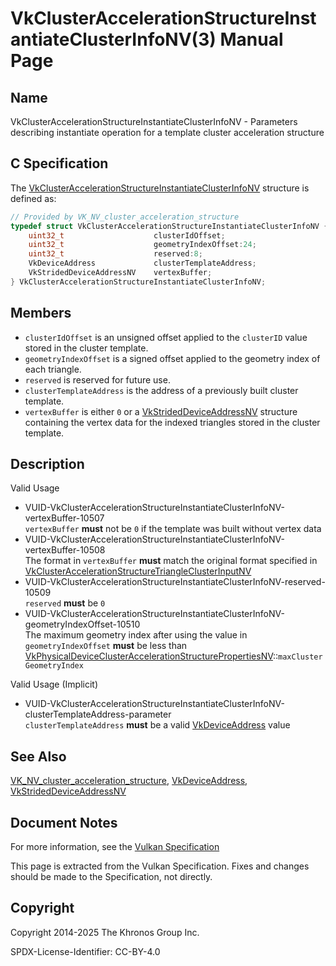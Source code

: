 # VkClusterAccelerationStructureInstantiateClusterInfoNV(3) Manual Page

## Name

VkClusterAccelerationStructureInstantiateClusterInfoNV - Parameters describing instantiate operation for a template cluster acceleration structure



## [](#_c_specification)C Specification

The [VkClusterAccelerationStructureInstantiateClusterInfoNV](https://registry.khronos.org/vulkan/specs/latest/man/html/VkClusterAccelerationStructureInstantiateClusterInfoNV.html) structure is defined as:

```c++
// Provided by VK_NV_cluster_acceleration_structure
typedef struct VkClusterAccelerationStructureInstantiateClusterInfoNV {
    uint32_t                    clusterIdOffset;
    uint32_t                    geometryIndexOffset:24;
    uint32_t                    reserved:8;
    VkDeviceAddress             clusterTemplateAddress;
    VkStridedDeviceAddressNV    vertexBuffer;
} VkClusterAccelerationStructureInstantiateClusterInfoNV;
```

## [](#_members)Members

- `clusterIdOffset` is an unsigned offset applied to the `clusterID` value stored in the cluster template.
- `geometryIndexOffset` is a signed offset applied to the geometry index of each triangle.
- `reserved` is reserved for future use.
- `clusterTemplateAddress` is the address of a previously built cluster template.
- `vertexBuffer` is either `0` or a [VkStridedDeviceAddressNV](https://registry.khronos.org/vulkan/specs/latest/man/html/VkStridedDeviceAddressNV.html) structure containing the vertex data for the indexed triangles stored in the cluster template.

## [](#_description)Description

Valid Usage

- [](#VUID-VkClusterAccelerationStructureInstantiateClusterInfoNV-vertexBuffer-10507)VUID-VkClusterAccelerationStructureInstantiateClusterInfoNV-vertexBuffer-10507  
  `vertexBuffer` **must** not be `0` if the template was built without vertex data
- [](#VUID-VkClusterAccelerationStructureInstantiateClusterInfoNV-vertexBuffer-10508)VUID-VkClusterAccelerationStructureInstantiateClusterInfoNV-vertexBuffer-10508  
  The format in `vertexBuffer` **must** match the original format specified in [VkClusterAccelerationStructureTriangleClusterInputNV](https://registry.khronos.org/vulkan/specs/latest/man/html/VkClusterAccelerationStructureTriangleClusterInputNV.html)
- [](#VUID-VkClusterAccelerationStructureInstantiateClusterInfoNV-reserved-10509)VUID-VkClusterAccelerationStructureInstantiateClusterInfoNV-reserved-10509  
  `reserved` **must** be `0`
- [](#VUID-VkClusterAccelerationStructureInstantiateClusterInfoNV-geometryIndexOffset-10510)VUID-VkClusterAccelerationStructureInstantiateClusterInfoNV-geometryIndexOffset-10510  
  The maximum geometry index after using the value in `geometryIndexOffset` **must** be less than [VkPhysicalDeviceClusterAccelerationStructurePropertiesNV](https://registry.khronos.org/vulkan/specs/latest/man/html/VkPhysicalDeviceClusterAccelerationStructurePropertiesNV.html)::`maxClusterGeometryIndex`

Valid Usage (Implicit)

- [](#VUID-VkClusterAccelerationStructureInstantiateClusterInfoNV-clusterTemplateAddress-parameter)VUID-VkClusterAccelerationStructureInstantiateClusterInfoNV-clusterTemplateAddress-parameter  
  `clusterTemplateAddress` **must** be a valid [VkDeviceAddress](https://registry.khronos.org/vulkan/specs/latest/man/html/VkDeviceAddress.html) value

## [](#_see_also)See Also

[VK\_NV\_cluster\_acceleration\_structure](https://registry.khronos.org/vulkan/specs/latest/man/html/VK_NV_cluster_acceleration_structure.html), [VkDeviceAddress](https://registry.khronos.org/vulkan/specs/latest/man/html/VkDeviceAddress.html), [VkStridedDeviceAddressNV](https://registry.khronos.org/vulkan/specs/latest/man/html/VkStridedDeviceAddressNV.html)

## [](#_document_notes)Document Notes

For more information, see the [Vulkan Specification](https://registry.khronos.org/vulkan/specs/latest/html/vkspec.html#VkClusterAccelerationStructureInstantiateClusterInfoNV)

This page is extracted from the Vulkan Specification. Fixes and changes should be made to the Specification, not directly.

## [](#_copyright)Copyright

Copyright 2014-2025 The Khronos Group Inc.

SPDX-License-Identifier: CC-BY-4.0